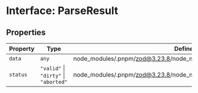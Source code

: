 # Interface: ParseResult

## Properties

| Property | Type | Defined in |
| ------ | ------ | ------ |
| `data` | `any` | node\_modules/.pnpm/zod@3.23.8/node\_modules/zod/lib/helpers/parseUtil.d.ts:56 |
| `status` | `"valid"` \| `"dirty"` \| `"aborted"` | node\_modules/.pnpm/zod@3.23.8/node\_modules/zod/lib/helpers/parseUtil.d.ts:55 |
